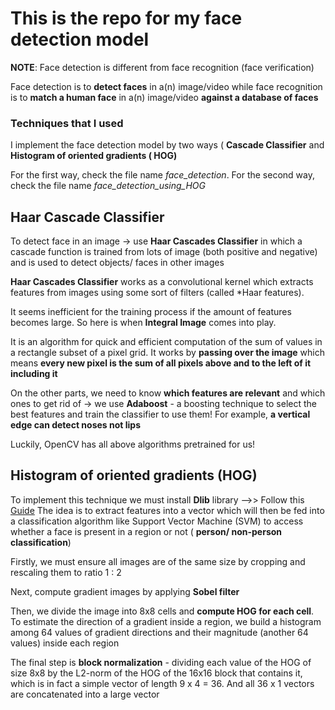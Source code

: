 # This is the repo for my face detection model

**NOTE**: Face detection is different from face recognition (face verification)
      
 Face detection is to **detect faces** in a(n) image/video while face recognition is to **match a human face** in a(n) image/video **against a database of faces**


### Techniques that I used

I implement the face detection model by two ways ( **Cascade Classifier** and **Histogram of oriented gradients ( HOG)**

For the first way, check the file name *face_detection*.
For the second way, check the file name *face_detection_using_HOG*

## Haar Cascade Classifier

To detect face in an image -> use **Haar Cascades Classifier** in which a cascade function is trained from lots of image (both positive and negative) and is used to detect objects/ faces in other images

**Haar Cascades Classifier** works as a convolutional kernel which extracts features from images using some sort of filters (called *Haar features). 

It seems inefficient for the training process if the amount of features becomes large. So here is when **Integral Image** comes into play. 

It is an algorithm for quick and efficient computation of the sum of values in a rectangle subset of a pixel grid.
It works by **passing over the image** which means **every new pixel is the sum of all pixels above and to the left of it including it**

On the other parts, we need to know **which features are relevant** and which ones to get rid of -> we use **Adaboost** - a boosting technique to select the best features and train the classifier to use them! For example, **a vertical edge can detect noses not lips**


Luckily, OpenCV has all above algorithms pretrained for us!


## Histogram of oriented gradients (HOG)

To implement this technique we must install **Dlib** library -->> Follow this [Guide](https://medium.com/analytics-vidhya/how-to-install-dlib-library-for-python-in-windows-10-57348ba1117f)
The idea is to extract features into a vector which will then be fed into a classification algorithm like Support Vector Machine (SVM) to access whether a face is present in a region or not ( **person/ non-person classification**)

Firstly, we must ensure all images are of the same size by cropping and rescaling them to ratio 1 : 2

Next, compute gradient images by applying **Sobel filter**

Then, we divide the image into 8x8 cells and **compute HOG for each cell**. To estimate the direction of a gradient inside a region, we build a histogram among 64 values of gradient directions and their magnitude (another 64 values) inside each region

The final step is **block normalization** - dividing each value of the HOG of size 8x8 by the L2-norm of the HOG of the 16x16 block that contains it, which is in fact a simple vector of length 9 x 4 = 36.
And all 36 x 1 vectors are concatenated into a large vector
